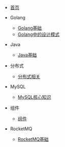 
* [首页](./docs/title.md)
  
* Golang
  
  - [Golang基础](./docs/golang.md)
  - [Golang中的设计模式](./docs/golang-design-pattern.md)
  
* Java

  * [Java基础](./docs/Java.md)

* 分布式

  - [分布式相关](./docs/distributed.md)
  
* MySQL

  - [MySQL核心知识](./docs/mysql.md) 

* 组件

  - [组件](./docs/component.md)

* RocketMQ

  - [RocketMQ基础](./docs/RocketMQ.md)

  
  
  
  
  
  
  
  
  
  
  
  
  

